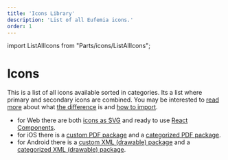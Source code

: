 ```yaml
---
title: 'Icons Library'
description: 'List of all Eufemia icons.'
order: 1
---
```


import ListAllIcons from "Parts/icons/ListAllIcons";

# Icons

This is a list of all icons available sorted in categories. Its a list where primary and secondary icons are combined. You may be interested to [read more](/icons/details) about what [the difference](/icons/primary) is and [how to import](/icons/secondary#react-example-usage).

- for Web there are both [icons as SVG](https://github.com/dnbexperience/eufemia/tree/main/packages/dnb-eufemia/assets/icons) and ready to use [React Components](/icons/secondary#react-example-usage).
- for iOS there is a [custom PDF package](https://github.com/dnbexperience/eufemia/tree/main/packages/dnb-eufemia/assets/icons/eufemia-icons-pdf.tgz) and a [categorized PDF package](https://github.com/dnbexperience/eufemia/tree/main/packages/dnb-eufemia/assets/icons/eufemia-icons-pdf-categorized.tgz).
- for Android there is a [custom XML (drawable) package](https://github.com/dnbexperience/eufemia/tree/main/packages/dnb-eufemia/assets/icons/eufemia-icons-xml.tgz) and a [categorized XML (drawable) package](https://github.com/dnbexperience/eufemia/tree/main/packages/dnb-eufemia/assets/icons/eufemia-icons-xml-categorized.tgz).

<ListAllIcons groupBy="category" />

